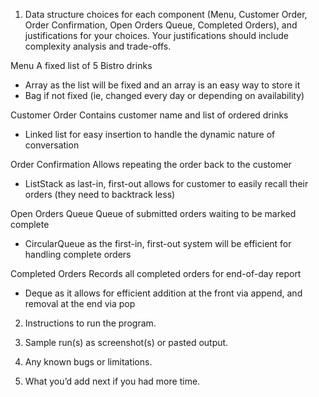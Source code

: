 1. Data structure choices for each component (Menu, Customer Order, Order Confirmation, Open Orders Queue, Completed Orders), and justifications for your choices. Your justifications should include complexity analysis and trade-offs.

Menu	            A fixed list of 5 Bistro drinks
- Array as the list will be fixed and an array is an easy way to store it
- Bag if not fixed (ie, changed every day or depending on availability)

Customer Order	    Contains customer name and list of ordered drinks
- Linked list for easy insertion to handle the dynamic nature of conversation

Order Confirmation	Allows repeating the order back to the customer
- ListStack as last-in, first-out allows for customer to easily recall their orders (they need to backtrack less)

Open Orders Queue   Queue of submitted orders waiting to be marked complete
- CircularQueue as the first-in, first-out system will be efficient for handling complete orders

Completed Orders	Records all completed orders for end-of-day report
- Deque as it allows for efficient addition at the front via append, and removal at the end via pop

2. Instructions to run the program.


3. Sample run(s) as screenshot(s) or pasted output.

4. Any known bugs or limitations.

5. What you’d add next if you had more time.